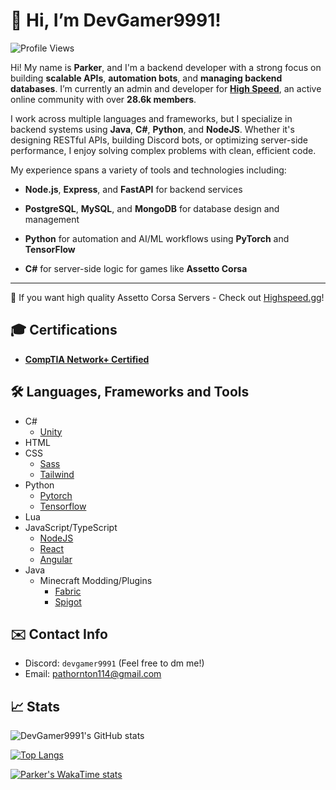 # 👋 Hi, I’m DevGamer9991!

![Profile Views](https://komarev.com/ghpvc/?username=DevGamer9991)

Hi! My name is **Parker**, and I'm a backend developer with a strong focus on building **scalable APIs**, **automation bots**, and **managing backend databases**. I’m currently an admin and developer for [**High Speed**](https://highspeed.gg), an active online community with over **28.6k members**.

I work across multiple languages and frameworks, but I specialize in backend systems using **Java**, **C#**, **Python**, and **NodeJS**. Whether it's designing RESTful APIs, building Discord bots, or optimizing server-side performance, I enjoy solving complex problems with clean, efficient code.

My experience spans a variety of tools and technologies including:

- **Node.js**, **Express**, and **FastAPI** for backend services

- **PostgreSQL**, **MySQL**, and **MongoDB** for database design and management

- **Python** for automation and AI/ML workflows using **PyTorch** and **TensorFlow**

- **C#** for server-side logic for games like **Assetto Corsa**
---
🔗 If you want high quality Assetto Corsa Servers - Check out [Highspeed.gg](https://highspeed.gg)!

## 🎓 Certifications

- [**CompTIA Network+ Certified**](https://www.credly.com/badges/5bcdafb2-7ec5-41fc-9e6c-f89609fe22c2)

## 🛠️ Languages, Frameworks and Tools
- C# 
  - [Unity](https://unity.com/)
- HTML
- CSS 
  - [Sass](https://sass-lang.com/)
  - [Tailwind](https://tailwindcss.com/)
- Python
  - [Pytorch](https://pytorch.org/)
  - [Tensorflow](https://www.tensorflow.org/)
- Lua
- JavaScript/TypeScript
  - [NodeJS](https://nodejs.org)
  - [React](https://react.dev/)
  - [Angular](https://angular.io/)
- Java
  - Minecraft Modding/Plugins
    - [Fabric](https://fabricmc.net/)
    - [Spigot](https://www.spigotmc.org/)

## ✉️ Contact Info
- Discord: `devgamer9991` (Feel free to dm me!)
- Email: [pathornton114@gmail.com](mailto:pathornton114@gmail.com)

## 📈 Stats

![DevGamer9991's GitHub stats](https://github-readme-stats-pearl-kappa-34.vercel.app/api?username=devgamer9991&show_icons=true&theme=transparent&count_private=true)

[![Top Langs](https://github-readme-stats-pearl-kappa-34.vercel.app/api/top-langs/?username=devgamer9991&layout=compact)](https://github.com/DevGamer9991)

[![Parker's WakaTime stats](https://github-readme-stats-pearl-kappa-34.vercel.app/api/wakatime?username=DevGamer9991&langs_count=20)](https://github.com/anuraghazra/github-readme-stats)

